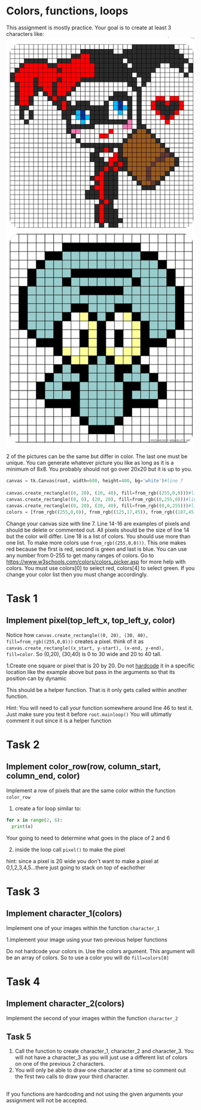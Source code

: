 # Colors, functions, loops

This assignment is mostly practice. Your goal is to create at least 3 characters like:
![](assets/hq.png)
![](assets/sw.png)

2 of the pictures can be the same but differ in color. The last one must be unique. You can generate whatever picture you like as long as it is a minimum of 8x8. You probably should not go over 20x20 but it is up to you.


```python
canvas = tk.Canvas(root, width=600, height=400, bg='white')#line 7

canvas.create_rectangle((0, 20), (20, 40), fill=from_rgb((255,0,0)))#line 14
canvas.create_rectangle((0, 0), (20, 20), fill=from_rgb((0,255,0)))#line 15
canvas.create_rectangle((0, 20), (20, 40), fill=from_rgb((0,0,255)))#line 16
colors = [from_rgb((255,0,0)), from_rgb((125,17,45)), from_rgb((187,45,214)), from_rgb((2,25,91)), from_rgb((0,255,0)), from_rgb((0,0,255))]#line 18
```

Change your canvas size with line 7. Line 14-16 are examples of pixels and should be delete or commented out. All pixels should be the size of line 14 but the color will differ. Line 18 is a list of colors. You should use more than one list. To make more colors use `from_rgb((255,0,0)))`. This one makes red because the first is red, second is green and last is blue. You can use any number from 0-255 to get many ranges of colors. Go to https://www.w3schools.com/colors/colors_picker.asp for more help with colors. You must use colors[0] to select red, colors[4] to select green. If you change your color list then you must change accordingly.



# Task 1
## Implement  pixel(top_left_x, top_left_y, color)

Notice how `canvas.create_rectangle((0, 20), (30, 40), fill=from_rgb((255,0,0)))` creates a pixel. 
think of it as `canvas.create_rectangle((x_start, y-start), (x-end, y-end), fill=color`. So (0,20), (30,40) is 0 to 30 wide and 20 to 40 tall.

1.Create one square or pixel that is 20 by 20. Do not [hardcode](https://www.pcmag.com/encyclopedia/term/hard-coded) it in a specific location like the example above but pass in the arguments so that its position can by dynamic

This should be a helper function. That is it only gets called within another function. 

Hint: You will need to call your function somewhere around line 46 to test it. Just make sure you test it before `root.mainloop()` You will ultimatly comment it out since it is a helper function


#

# Task 2
## Implement color_row(row, column_start, column_end, color)
Implement a row of pixels that are the same color within the function `color_row`

1. create a for loop similar to:
```python
for x in range(2, 6):
  print(x)
```

Your going to need to determine what goes in the place of 2 and 6

2. inside the loop call `pixel()` to make the pixel

hint: since a pixel is 20 wide you don't want to make a pixel at 0,1,2,3,4,5...there just going to stack on top of eachother
##

# Task 3
## Implement character_1(colors)
Implement one of your images within the function `character_1`

1.implement your image using your two previous helper functions

Do not hardcode your colors in. Use the colors argument. This argument will be an array of colors. So to use a color you will do `fill=colors[0]`
##

# Task 4
## Implement character_2(colors)
Implement the second of your images within the function `character_2`
##

## Task 5
1. Call the function to create character_1, character_2 and character_3. You will not have a character_3 as you will just use a different list of colors on one of the previous 2 characters.
2. You will only be able to draw one character at a time so comment out the first two calls to draw your third character.
##

If you functions are hardcoding and not using the given arguments your assignment will not be accepted.
